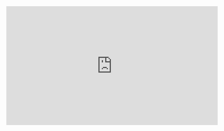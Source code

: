 <html>
  <head>
  </head>  
  
  <body>
  <iframe width="560" height="315" src="https://www.youtube.com/embed/wMWPkz0YBL8" frameborder="0" allow="accelerometer; autoplay; clipboard-write; encrypted-media; gyroscope; picture-in-picture" allowfullscreen></iframe>
  
  </body>
  </html>
